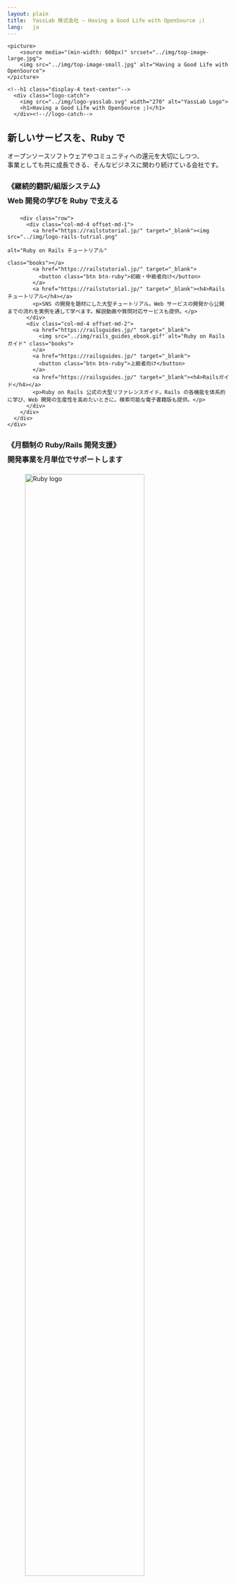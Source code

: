 ```yaml
---
layout: plain
title:  YassLab 株式会社 – Having a Good Life with OpenSource ;)
lang:   ja
---
```

<section class="mainVisual">
  <div class="jumbotron">
    
    
    <picture>
    	<source media="(min-width: 600px)" srcset="../img/top-image-large.jpg">
    	<img src="../img/top-image-small.jpg" alt="Having a Good Life with OpenSource">
    </picture>
    
    <!--h1 class="display-4 text-center"-->
      <div class="logo-catch">
        <img src="../img/logo-yasslab.svg" width="270" alt="YassLab Logo">
        <h1>Having a Good Life with OpenSource ;)</h1>
      </div><!--//logo-catch-->
  </div>
</section>
<section class="catchCopy entry_content" id="vision">
  <div class="container">
    <div class="row">
      <div class="col-12">
        <h2>新しいサービスを、Ruby で</h2>
        <p class="text-md-center">オープンソースソフトウェアやコミュニティへの還元を大切にしつつ、<br class="mobile-hidden">事業としても共に成長できる、そんなビジネスに関わり続けている会社です。</p>
      </div>
    </div>
  </div>
</section>
<section class="service entry_content" id="products">
  <div class="container">
    <div class="row">
      <div class="col-12">
        <h3 style="line-height: 2.0em;">《継続的翻訳/組版システム》<br>
		Web 開発の学びを Ruby で支える</h3>

        <div class="row">
          <div class="col-md-4 offset-md-1">
            <a href="https://railstutorial.jp/" target="_blank"><img src="../img/logo-rails-tutrial.png"
                                                                     alt="Ruby on Rails チュートリアル"
                                                                     class="books"></a>
            <a href="https://railstutorial.jp/" target="_blank">
              <button class="btn btn-ruby">初級・中級者向け</button>
            </a>
            <a href="https://railstutorial.jp/" target="_blank"><h4>Railsチュートリアル</h4></a>
            <p>SNS の開発を題材にした大型チュートリアル。Web サービスの開発から公開までの流れを実例を通して学べます。解説動画や質問対応サービスも提供。</p>
          </div>
          <div class="col-md-4 offset-md-2">
            <a href="https://railsguides.jp/" target="_blank">
              <img src="../img/rails_guides_ebook.gif" alt="Ruby on Rails ガイド" class="books">
            </a>
            <a href="https://railsguides.jp/" target="_blank">
              <button class="btn btn-ruby">上級者向け</button>
            </a>
            <a href="https://railsguides.jp/" target="_blank"><h4>Railsガイド</h4></a>
            <p>Ruby on Rails 公式の大型リファレンスガイド。Rails の各機能を体系的に学び、Web 開発の生産性を高めたいときに。検索可能な電子書籍版も提供。</p>
          </div>
        </div>
      </div>
    </div>
  </div>
</section>
<section class="developmentSupport entry_content">
  <div class="container">
    <div class="row">
      <div class="col-12">
        <h3 style="line-height: 2.0em;">《月額制の Ruby/Rails 開発支援》<br>
		開発事業を月単位でサポートします</h3>
        <div class="row mb-5">
          <div class="col-4">
            <figure id="ruby">
              <img src="../../img/icon-ruby-pale.png" width="80%" alt="Ruby logo" />
               <figcaption>Ruby / Rails</figcaption>
            </figure>
          </div>
          <div class="col-4">
            <figure id="cloud">
              <img src="../../img/icon-cloud-pale.png" width="80%" alt="cloud icon" />
              <figcaption>Heroku / AWS</figcaption>
            </figure>
          </div>
          <div class="col-4">
            <figure id="agile">
              <img src="../../img/icon-agile-pale.png" width="80%" alt="Agile Web Development image" />
              <figcaption>Agile Web Development</figcaption>
            </figure>
          </div>
        </div><!--//row-->
      </div><!--//col-->
    </div><!--//row-->

   <div class="row">
      <div class="col-md-6">
        <div class="developmentSupport__more text-center">
            <a href="/ja/agile" class="btn btn-primary btn-block mt-2">詳細を見る</a>
          </div>
        </div><!--//col-->
        <div class="col-md-6">
        <div class="developmentSupport__more text-center">
            <a href="/ja/works" class="btn btn-primary btn-block mt-2">過去の実績を見る</a>
          </div>
        </div><!--//col-->
    </div><!--//row-->

  </div><!--//container-->
</section>
<section class="aboutVisual entry_content" id="remote">
  <div class="container">
    <div class="row">
      <div class="col-12">
        <h2>沖縄
		×
		東京</h2>
        <p class="text-md-center">YassLab 社は技術で勝負したいソフトウェアエンジニアのリモートチームです。<br class="mobile-hidden">フルタイム・パートタイム・複業、様々な関わり方があります。</p>
        <div class="text-center">
            <a href="/ja/join-forces" class="btn btn-primary">採用情報</a>
          </div>
      </div><!--//col-->
    </div><!--//row-->
  </div><!--//container-->
</section>
<section class="okinawaMember">
  <div class="container">
    <div class="row">
      <div class="col-12">
        <h3>沖縄メンバー</h3>
        <div class="row">
          <div class="col-6 col-md-4">
            <div class="card cardMember">
              <div class="cardMember__thumbnail">
                <img src="../img/photos/ph_hanachin.jpg" alt="@hanachin_" class="rounded-circle">
              </div>
              <div class="cardMember__content">
                <a href="https://twitter.com/hanachin_" class="cardMember__account" target="_blank">@hanachin_</a>
                <p class="cardMember_summary"><a href="http://ruby.okinawa/">Okinawa.rb</a>によく出没する。<a href="https://www.ipa.go.jp/jinzai/mitou/portal_index.html">未踏</a>クリエータ</p>
              </div>
            </div>
          </div>
          <div class="col-6 col-md-4">
            <div class="card cardMember">
              <div class="cardMember__thumbnail">
                <img src="../img/photos/ph_himajin315.jpg" alt="@himajin315" class="rounded-circle">
              </div>
              <div class="cardMember__content">
                <a href="https://twitter.com/himajin315" class="cardMember__account" target="_blank">@himajin315</a>
                <p class="cardMember_summary">プロの手相占い師兼エンジニア。<a href="https://ie.u-ryukyu.ac.jp/enpit/">enPiT</a>講師</p>
              </div>
            </div>
          </div>
          <div class="col-6 col-md-4">
            <div class="card cardMember">
              <div class="cardMember__thumbnail">
                <img src="../img/photos/ph_nanophate.jpg" alt="@nanophate" class="rounded-circle">
              </div>
              <div class="cardMember__content">
                <a href="https://twitter.com/nanophate" class="cardMember__account" target="_blank">@nanophate</a>
                <p class="cardMember_summary"><a href="https://sechack365.nict.go.jp/">SecHack365</a> 採択者。バイリンガル、写真家</p>
              </div>
            </div>
          </div>
          <div class="col-6 col-md-4">
            <div class="card cardMember">
              <div class="cardMember__thumbnail">
                <img src="../img/photos/ph_siman.jpg" alt="@siman" class="rounded-circle">
              </div>
              <div class="cardMember__content">
                <a href="https://twitter.com/_simanman" class="cardMember__account" target="_blank">@siman</a>
                <p class="cardMember_summary">Rubyが好きな競技プログラマー。<a href="https://github.com/tric/trick2018/tree/master/honorable-mentions/tamayose">TRICK作品</a></p>
              </div>
            </div>
          </div><!--//col-->
          <div class="col-6 col-md-4">
            <div class="card cardMember">
              <div class="cardMember__thumbnail">
                <img src="../img/photos/ph_anatofuz.jpg" alt="@anatofuz" class="rounded-circle">
              </div>
              <div class="cardMember__content">
                <a href="https://twitter.com/anatofuz" class="cardMember__account" target="_blank">@AnaTofuZ</a>
                <p class="cardMember_summary">Perlが好きなエンジニア。<a href="https://ie.u-ryukyu.ac.jp/%E5%AD%A6%E7%A7%91%E7%B4%B9%E4%BB%8B/%E7%A0%94%E7%A9%B6%E5%AE%A4%E7%B4%B9%E4%BB%8B/%E4%B8%A6%E5%88%97%E7%A0%94%E7%A9%B6%E5%AE%A4%EF%BC%88%E6%B2%B3%E9%87%8E%E7%A0%94%EF%BC%89/">並列研 (河野研)</a></p>
              </div>
            </div>
          </div><!--//col-->
          <div class="col-6 col-md-4">
            <div class="card cardMember">
              <div class="cardMember__thumbnail">
                <img src="../img/photos/ph_aokabin.jpg" alt="@aokabin" class="rounded-circle">
              </div>
              <div class="cardMember__content">
                <a href="https://twitter.com/d_ishitaka" class="cardMember__account" target="_blank">@aokabin</a>
                <p class="cardMember_summary"><a href="https://www.ryukyu-frogs.com/">Ryukyufrogs</a>5期生のエンジニア。沖縄高専卒</p>
              </div>
            </div>
          </div><!--//col-->
          
          <div class="col-6 col-md-4 offset-md-4">
            <div class="card cardMember">
              <div class="cardMember__thumbnail">
                <img src="../img/photos/ph_naopontan.jpg" alt="@naopontan" class="rounded-circle">
              </div>
              <div class="cardMember__content">
                <a href="https://twitter.com/naopontan" class="cardMember__account" target="_blank">@naopontan</a>
                <p class="cardMember_summary">Railsエンジニア。<a href="http://ruby.okinawa/okrk02/">沖縄Ruby会議</a>運営チーム</p>
              </div>
            </div>
          </div><!--//col-->
          
        </div>
      </div>
    </div>
  </div>
</section>
<section class="tokyoMember">
  <div class="container">
    <div class="row">
      <div class="col-12">
        <h3 class="mt-5">東京メンバー</h3>
        <div class="row">
          <div class="col-6 col-md-4">
            <div class="card cardMember">
              <div class="cardMember__thumbnail">
                <img src="../img/photos/ph_yasulab.jpg" alt="@yasulab" class="rounded-circle">
              </div>
              <div class="cardMember__content">
                <a href="https://twitter.com/yasulab" class="cardMember__account" target="_blank">@yasulab</a>
                <p class="cardMember_summary">IPA認定<a href="https://www.ipa.go.jp/jinzai/mitou/kinkyou/creator.html">未踏スーパークリエータ</a>。代表取締役</p>
              </div>
            </div>
          </div>
          <div class="col-6 col-md-4">
            <div class="card cardMember">
              <div class="cardMember__thumbnail">
                <img src="../img/photos/ph_nalabjp.jpeg" alt="@nalabjp" class="rounded-circle">
              </div>
              <div class="cardMember__content">
                <a href="https://twitter.com/nalabjp" class="cardMember__account" target="_blank">@nalabjp</a>
                <p class="cardMember_summary">Railsエンジニア。スノーボードと沖縄が好き</p>
              </div>
            </div>
          </div>
          <div class="col-6 col-md-4">
            <div class="card cardMember">
              <div class="cardMember__thumbnail">
                <img src="../img/photos/ph_hachi8833.png" alt="@hachi8833"
                     class="rounded-circle">
              </div>
              <div class="cardMember__content">
                <a href="https://twitter.com/hachi8833" class="cardMember__account" target="_blank">@hachi8833</a>
                <p class="cardMember_summary"><a href="https://techracho.bpsinc.jp/">TechRacho</a>ライター。翻訳家、Go言語が好き</p>
              </div>
            </div>
          </div>
        </div>
        <div class="text-center">
          <a href="/ja/about">
            <button class="btn btn-primary">会社概要を見る</button>
          </a>
        </div>
      </div>
    </div>
  </div>
</section>
<section class="sns">
  <div class="container">
    <div class="row gutter-10">
      <div class="col-6">
        <div class="card card__qiita">
          <div class="card__icon">
            <a href="https://qiita.com/organizations/yasslab"><img src="../img/icon_qiita.png" alt="YassLab organization in Qiita"></a>
          </div>
          <dl class="row">
            <dt class="col-md-6">投稿数</dt>
            <dd class="col-md-6">{% qiita_items %}</dd>
            <dt class="col-md-6">いいね</dt>
            <dd class="col-md-6">{% qiita_likes %}</dd>
          </dl>
        </div>
      </div>
      <div class="col-6">
        <div class="card card__github">
          <div class="card__icon">
            <a href="https://github.com/yasslab"><img src="../img/icon_github.png" alt="Yasslab organization in GitHub"></a>
          </div>
          <dl class="row">
            <dt class="col-md-6">リポジトリ数</dt>
            <dd id="github__repositories" class="col-md-6">65</dd>
            <dt class="col-md-6">スター数</dt>
            <dd id="github__stars" class="col-md-6">408</dd>
          </dl>
        </div>
      </div>
    </div>
  </div>
</section>
<section class="commutySupport entry_content" id="community">
  <div class="container">
    <div class="row">
      <div class="col-12">
        <h2>コミュニティ活動</h2>
        <p class="text-md-center">YassLab 社ではコミュニティを Hub とした様々な繋がりを大切にしています。<br class="mobile-hidden">コミュニティの一員として、継続的にできることを積極的に提案します。</p>
        <div class="row">
          <div class="col-md-4">
            <figure>
              <a href="http://ruby.okinawa/" target="_blank">
                <img src="../img/comu-okinawa-rb.gif" alt="Okinawa.rb">
              </a>
              <figcaption><a href="http://ruby.okinawa/okrk02/">沖縄Ruby会議などの運営支援</a></figcaption>
            </figure>
          </div>
          <div class="col-md-4">
            <figure>
              <a href="/ja/doorkeeper/">
                <img src="../img/comu-doorkeeper.gif" alt="Doorkeeper">
              </a>
              <figcaption><a href="/ja/doorkeeper/">イベント管理サービス代の補助</a></figcaption>
            </figure>
          </div>
          <div class="col-md-4">
            <figure>
              <a href="https://coderdojo.jp/" target="_blank">
                <img src="../img/comu-corder-dojo.gif" alt="CorderDojo Japan">
              </a>
              <figcaption><a href="/ja/agile">Webサービスの開発支援</a></figcaption>
            </figure>
          </div>
        </div>
      </div>
    </div>
  </div>
</section>

<!--
<section class="partner">
  <div class="container">
    <div class="row">
      <div class="col-4">
        <a href="https://jr.mitou.org/" target="_blank">
          <img src="../img/logo-mitoujr.png" alt="未踏ジュニア">
        </a>
      </div>
      <div class="col-4">
        <a href="https://franliber.co.jp/" target="_blank">
          <img src="../img/partner-franliber.png" alt="FranLiber" class="bd-bk">
        </a>
      </div>
      <div class="col-4">
        <a href="https://railscp.com/" target="_blank">
          <img src="../img/partner-railstest.png" alt="（社）Rails技術者認定試験運営委員会" class="bd-bk">
        </a>
      </div>
    </div>
  </div>
</section>
-->

<section class="whatsNew" id="press">
  <div class="container">
    <div class="row">
      <div class="col-12">
        <h2>プレスリリース</h2>
          <ul>
            <li>
              <a href="https://www.members.co.jp/company/news/2018/0806_2.html" target="_blank">常駐型デジタルプロフェッショナルサービスのメンバーズキャリア、技術顧問体制を強化～新たに2名が技術顧問に就任、社員育成によるサービス向上を目指す～</a>
            </li>
            <li>
              <a href="https://prtimes.jp/main/html/rd/p/000000036.000015015.html" target="_blank">オンラインプログラミング学習のProgateが「Ruby on Rails チュートリアル」のコンテンツ提供でYassLabと提携</a>
            </li>
            <li><a href="https://prtimes.jp/main/html/rd/p/000000004.000021148.html" target="_blank">転職特化型Rubyプログラミングスクールの「ポテパンキャンプ」、Railsチュートリアルと業務提携しエンジニア創出を促す</a></li>
            <li><a href="https://www.value-press.com/pressrelease/190639" target="_blank">ShareWis、Ruby on Rails 5.1に対応したRailsチュートリアル [第4版] の動画講座を現役エンジニアによるQ&amp;A対応付きで提供開始</a></li>
            <li><a href="https://prtimes.jp/main/html/rd/p/000000013.000016641.html" target="_blank">プログラミングスクールの「DIVE INTO CODE」、Railsチュートリアルと公式提携した「DIC Railsチュートリアルコース」を発表</a></li>
          </ul>

      </div><!--//col-->
    </div><!--//row-->
  </div><!--//container-->
</section>

<div id="contact"></div>
